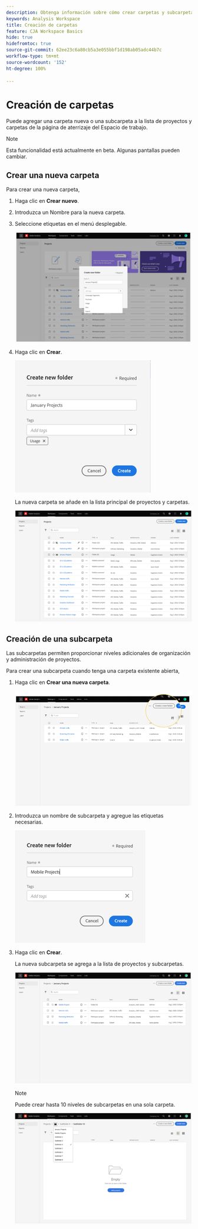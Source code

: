 ```yaml
---
description: Obtenga información sobre cómo crear carpetas y subcarpetas en el Espacio de trabajo
keywords: Analysis Workspace
title: Creación de carpetas
feature: CJA Workspace Basics
hide: true
hidefromtoc: true
source-git-commit: 62ee23c6a80cb5a3e055bbf1d198ab05adc44b7c
workflow-type: tm+mt
source-wordcount: '152'
ht-degree: 100%

---
```



# Creación de carpetas

Puede agregar una carpeta nueva o una subcarpeta a la lista de proyectos y carpetas de la página de aterrizaje del Espacio de trabajo.

>[!NOTE]
>
>Esta funcionalidad está actualmente en beta. Algunas pantallas pueden cambiar.

## Crear una nueva carpeta

Para crear una nueva carpeta,

1. Haga clic en **Crear nuevo**.

1. Introduzca un Nombre para la nueva carpeta.

1. Seleccione etiquetas en el menú desplegable.

   ![](/help/analysis-workspace/build-workspace-project/assets/select-tags.png)

1. Haga clic en **Crear**.

   ![](/help/analysis-workspace/build-workspace-project/assets/create.png)

   La nueva carpeta se añade en la lista principal de proyectos y carpetas.

   ![](/help/analysis-workspace/build-workspace-project/assets/create-new-listed.png)

## Creación de una subcarpeta

Las subcarpetas permiten proporcionar niveles adicionales de organización y administración de proyectos.

Para crear una subcarpeta cuando tenga una carpeta existente abierta,

1. Haga clic en **Crear una nueva carpeta**.

   ![](/help/analysis-workspace/build-workspace-project/assets/create-subfolder2.png)

1. Introduzca un nombre de subcarpeta y agregue las etiquetas necesarias.

   ![](/help/analysis-workspace/build-workspace-project/assets/create-subfolder-name.png)

1. Haga clic en **Crear**.

   La nueva subcarpeta se agrega a la lista de proyectos y subcarpetas.

   ![](/help/analysis-workspace/build-workspace-project/assets/create-subfolder-added.png)

   >[!NOTE]
   >
   >Puede crear hasta 10 niveles de subcarpetas en una sola carpeta.

   ![](/help/analysis-workspace/build-workspace-project/assets/create-subfolder-limit.png)
